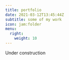 ```yaml
---
title: portfolio
date: 2021-03-12T13:45:44Z
subtitle: some of my work
icon: jam:folder
menu:
  right:
    weight: 10
---
```


Under construction
